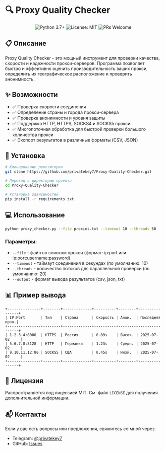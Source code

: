 # 🔍 Proxy Quality Checker

<div align="center">
  <img src="https://img.shields.io/badge/Python-3.7+-blue.svg" alt="Python 3.7+"/>
  <img src="https://img.shields.io/badge/License-MIT-green.svg" alt="License: MIT"/>
  <img src="https://img.shields.io/badge/PRs-welcome-brightgreen.svg" alt="PRs Welcome"/>
</div>

## 📋 Описание

Proxy Quality Checker - это мощный инструмент для проверки качества, скорости и надежности прокси-серверов. Программа позволяет быстро и эффективно оценить производительность ваших прокси, определить их географическое расположение и проверить анонимность.

## ✨ Возможности

- ✅ Проверка скорости соединения
- ✅ Определение страны и города прокси-сервера
- ✅ Проверка анонимности и уровня защиты
- ✅ Поддержка HTTP, HTTPS, SOCKS4 и SOCKS5 прокси
- ✅ Многопоточная обработка для быстрой проверки большого количества прокси
- ✅ Экспорт результатов в различные форматы (CSV, JSON)

## 🚀 Установка

```bash
# Клонирование репозитория
git clone https://github.com/privatekey7/Proxy-Quality-Checker.git

# Переход в директорию проекта
cd Proxy-Quality-Checker

# Установка зависимостей
pip install -r requirements.txt
```

## 💻 Использование

```bash
python proxy_checker.py --file proxies.txt --timeout 10 --threads 50
```

### Параметры:

- `--file` - файл со списком прокси (формат: ip:port или ip:port:username:password)
- `--timeout` - таймаут соединения в секундах (по умолчанию: 10)
- `--threads` - количество потоков для параллельной проверки (по умолчанию: 20)
- `--output` - формат вывода результатов (csv, json, txt)

## 📊 Пример вывода

```
+---------------+--------+-------------+----------+--------+----------------+
| IP:Port       | Тип    | Страна      | Скорость | Анон.  | Последняя пров.|
+---------------+--------+-------------+----------+--------+----------------+
| 1.2.3.4:8080  | HTTPS  | Россия      | 0.89s    | Высок. | 2025-07-02     |
| 5.6.7.8:3128  | HTTP   | Германия    | 1.23s    | Средн. | 2025-07-02     |
| 9.10.11.12:80 | SOCKS5 | США         | 0.45s    | Низк.  | 2025-07-02     |
+---------------+--------+-------------+----------+--------+----------------+
```

## 📝 Лицензия

Распространяется под лицензией MIT. См. файл `LICENSE` для получения дополнительной информации.

## 📬 Контакты

Если у вас есть вопросы или предложения, свяжитесь со мной через:
- Telegram: [@privatekey7](https://t.me/privatekey7)
- GitHub: [Issues](https://github.com/privatekey7/Proxy-Quality-Checker/issues)